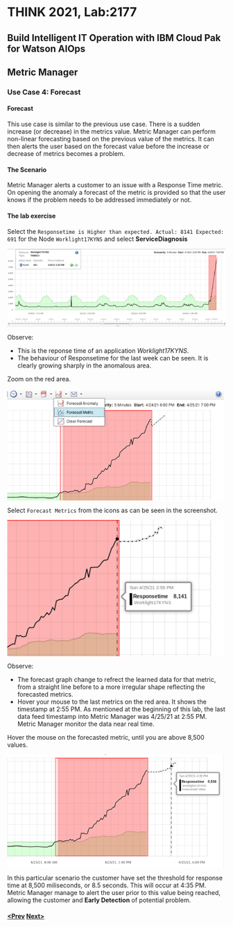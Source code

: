# THINK 2021, Lab:2177
## Build Intelligent IT Operation with IBM Cloud Pak for Watson AIOps
## Metric Manager
### Use Case 4: Forecast

#### Forecast
This use case is similar to the previous use case.  There is a sudden increase (or decrease) in the metrics value.  Metric Manager can perform non-linear forecasting based on the previous value of the metrics. It can then alerts the user based on the forecast value before the increase or decrease of metrics becomes a problem.

#### The Scenario
Metric Manager alerts a customer to an issue with a Response Time metric. On opening the anomaly a forecast of the metric is provided so that the user knows if the problem needs to be addressed immediately or not.

#### The lab exercise

Select the `Responsetime is Higher than expected. Actual: 8141 Expected: 691` for the Node `Worklight17KYNS` and select __ServiceDiagnosis__

<img src="./images/UC41.png" alt="Watson AIOps Metric Manager" width="900" align="center"/>
<br>

Observe:
- This is the reponse time of an application _Worklight17KYNS_.
- The behaviour of Responsetime for the last week can be seen. It is clearly growing sharply in the anomalous area.

Zoom on the red area.

<img src="./images/UC42.png" alt="Watson AIOps Metric Manager" width="500" align="center"/>
<br>

Select `Forecast Metrics` from the icons as can be seen in the screenshot.

<img src="./images/UC43.png" alt="Watson AIOps Metric Manager" width="500" align="center"/>
<br>

Observe:

- The forecast graph change to refrect the learned data for that metric, from a straight line before to a more irregular shape reflecting the forecasted metrics.
- Hover your mouse to the last metrics on the red area. It shows the timestamp at 2:55 PM. As mentioned at the beginning of this lab, the last data feed timestamp into Metric Manager was 4/25/21 at 2:55 PM.  Metric Manager monitor the data near real time.
 
Hover the mouse on the forecasted metric, until you are above 8,500 values.  

<img src="./images/UC44.png" alt="Watson AIOps Metric Manager" width="500" align="center"/>
<br>

In this particular scenario the customer have set the threshold for response time at 8,500 miliseconds, or 8.5 seconds.  This will occur at 4:35 PM.  Metric Manager manage to alert the user prior to this value being reached, allowing the customer and __Early Detection__ of potential problem.


#### [<Prev](../uc3)                                         [Next>](../mediation)